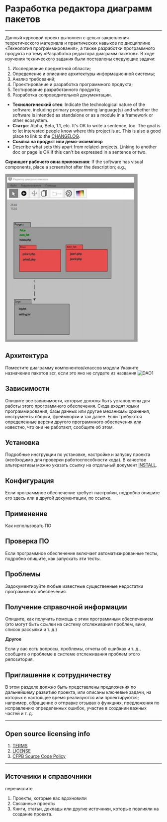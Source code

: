 # Разработка редактора диаграмм пакетов
----------------
Данный курсовой проект выполнен с целью закрепления теоретического
материала и практических навыков по дисциплине «Технология
программирования», а также разработки программного продукта на тему
«Разработка редактора диаграмм пакетов».
В ходе изучения технического задания были поставлены следующие задачи:
1. Исследование предметной области;
2. Определение и описание архитектуры информационной системы;
3. Анализ требований;
4. Проектирование и разработка программного продукта;
5. Тестирование разработанного продукта;
6. Разработка сопроводительной документации.

  - **Технологический стек**: Indicate the technological nature of the software, including primary programming language(s) and whether the software is intended as standalone or as a module in a framework or other ecosystem.
  - **Статус**:  Alpha, Beta, 1.1, etc. It's OK to write a sentence, too. The goal is to let interested people know where this project is at. This is also a good place to link to the [CHANGELOG](CHANGELOG.md).
  - **Ссылка на продукт или демо-экземпляр**
  - Describe what sets this apart from related-projects. Linking to another doc or page is OK if this can't be expressed in a sentence or two.


**Скриншот рабочего окна приложения**: If the software has visual components, place a screenshot after the description; e.g.,

![](https://github.com/ZhenLany/CoureWork/blob/main/Screenshot%202023-05-11%20110500.jpg)

## Архитектура
Поместите диаграмму компонентов/классов модели
Укажите назначение пакетов scr, если это яно не слудете из названия
![DAO1](https://user-images.githubusercontent.com/65451923/226867283-265ea649-35ed-474a-8164-62c315e95fb9.png)


## Зависимости

Опишите все зависимости, которые должны быть установлены для работы этого программного обеспечения.
Сюда входят языки программирования, базы данных или другие механизмы хранения, инструменты сборки, фреймворки и так далее.
Если требуются определенные версии другого программного обеспечения или известно, что они не работают, сообщите об этом.


## Установка

Подробные инструкции по установке, настройке и запуску проекта (необходимо для проверки работоспособности кода).
В качестве альтернативы можно указать ссылку на отдельный документ [INSTALL](INSTALL.md).

## Конфигурация

Если программное обеспечение требует настройки, подробно опишите его здесь или в другой документации, по ссылке.

## Применение

Как использовать ПО

## Проверка ПО

Если программное обеспечение включает автоматизированные тесты, подробно опишите, как запускать эти тесты.

## Проблемы

Задокументируйте любые известные существенные недостатки программного обеспечения.

## Получение справочной информации

Опишите, как получить помощь с этим программным обеспечением (это могут быть ссылки на систему отслеживания проблем, вики, список рассылки и т. д.)

**Другое**

Если у вас есть вопросы, проблемы, отчеты об ошибках и т. д., сообщите о проблеме в системе отслеживания проблем этого репозитория.

## Приглашение к сотрудничеству

В этом разделе должно быть представлены предложения по дальнейшему развитию проекта, или описаны ключевые задачи, на которых в настоящее время реализуются или проектируются; например, обращение о отправке отзывах о функциях, предложения по исправлению определенных ошибок, участие в создании важных частей и т. д.


----

## Open source licensing info
1. [TERMS](TERMS.md)
2. [LICENSE](LICENSE)
3. [CFPB Source Code Policy](https://github.com/cfpb/source-code-policy/)


----

## Источники и справочники
перечислите
1. Проекты, которые вас вдохновили
2. Связанные проекты
3. Книги, статьи, доклады или другие источники, которые повлияли на создание проекта.
